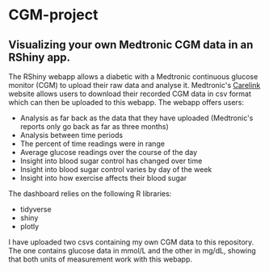 # CGM-project
## Visualizing your own Medtronic CGM data in an RShiny app.

The RShiny webapp allows a diabetic with a Medtronic continuous glucose monitor (CGM) 
to upload their raw data and analyse it. Medtronic's [Carelink](https://carelink.minimed.eu/) 
website allows users to download their recorded CGM data in csv format which can then
be uploaded to this webapp. The webapp offers users:
* Analysis as far back as the data that they have uploaded (Medtronic's reports only go back as far as three months)
* Analysis between time periods
* The percent of time readings were in range
* Average glucose readings over the course of the day
* Insight into blood sugar control has changed over time
* Insight into blood sugar control varies by day of the week
* Insight into how exercise affects their blood sugar

The dashboard relies on the following R libraries:
* tidyverse
* shiny
* plotly

I have uploaded two csvs containing my own CGM data to this repository. The one contains 
glucose data in mmol/L and the other in mg/dL, showing that both units of measurement
work with this webapp.
